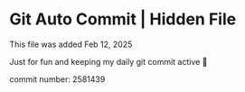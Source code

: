 # Git Auto Commit | Hidden File

This file was added Feb 12, 2025

Just for fun and keeping my daily git commit active 🤪

commit number: 2581439
